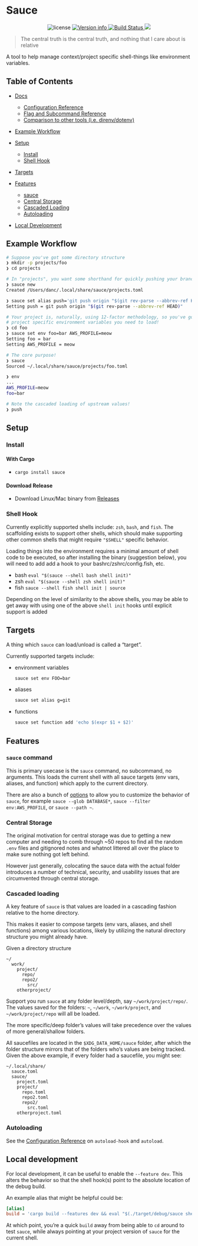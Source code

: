 # Sauce

<p align="center">
<img src="https://img.shields.io/crates/l/sauce.svg" alt="license">
<a href="https://crates.io/crates/sauce">
<img src="https://img.shields.io/crates/v/sauce.svg?colorB=319e8c" alt="Version info">
</a>
<a href="https://github.com/DanCardin/sauce/actions?query=workflow%3ATest">
<img src="https://github.com/DanCardin/sauce/workflows/Test/badge.svg" alt="Build Status">
</a> <a href="https://codecov.io/gh/DanCardin/sauce">
<img src="https://codecov.io/gh/DanCardin/sauce/branch/main/graph/badge.svg?token=U7NQIWXWKW"/>
</a><br>
</p>

> The central truth is the central truth, and nothing that I care about
> is relative

A tool to help manage context/project specific shell-things like
environment variables.

## Table of Contents

- [Docs](./doc)

  - [Configuration Reference](./doc/config.md)
  - [Flag and Subcommand Reference](./doc/options.md)
  - [Comparison to other tools
    (i.e. direnv/dotenv)](./doc/comparison.md)

- [Example Workflow](#example-workflow)

- [Setup](#setup)

  - [Install](#install)
  - [Shell Hook](#shell-hook)

- [Targets](#targets)

- [Features](#features)

  - [sauce](#sauce)
  - [Central Storage](#central-storage)
  - [Cascaded Loading](#cascaded-loading)
  - [Autoloading](#autoloading)

- [Local Development](#local-development)

## Example Workflow

```bash
# Suppose you've got some directory structure
❯ mkdir -p projects/foo
❯ cd projects

# In "projects", you want some shorthand for quickly pushing your branches
❯ sauce new
Created /Users/danc/.local/share/sauce/projects.toml

❯ sauce set alias push='git push origin "$(git rev-parse --abbrev-ref HEAD)"'
Setting push = git push origin "$(git rev-parse --abbrev-ref HEAD)"

# Your project is, naturally, using 12-factor methodology, so you've got some
# project specific environment variables you need to load!
❯ cd foo
❯ sauce set env foo=bar AWS_PROFILE=meow
Setting foo = bar
Setting AWS_PROFILE = meow

# The core purpose!
❯ sauce
Sourced ~/.local/share/sauce/projects/foo.toml

❯ env
...
AWS_PROFILE=meow
foo=bar

# Note the cascaded loading of upstream values!
❯ push
```

## Setup

### Install

#### With Cargo

- `cargo install sauce`

#### Download Release

- Download Linux/Mac binary from
  [Releases](https://github.com/DanCardin/sauce/releases)

### Shell Hook

Currently explicitly supported shells include: `zsh`, `bash`, and
`fish`. The scaffolding exists to support other shells, which should
make supporting other common shells that might require `"$SHELL"`
specific behavior.

Loading things into the environment requires a minimal amount of shell
code to be executed, so after installing the binary (suggestion below),
you will need to add add a hook to your bashrc/zshrc/config.fish, etc.

- bash `eval "$(sauce --shell bash shell init)"`
- zsh `eval "$(sauce --shell zsh shell init)"`
- fish `sauce --shell fish shell init | source`

Depending on the level of similarity to the above shells, you may be
able to get away with using one of the above `shell init` hooks until
explicit support is added

## Targets

A thing which `sauce` can load/unload is called a “target”.

Currently supported targets include:

- environment variables

  ```bash
  sauce set env FOO=bar
  ```

- aliases

  ```bash
  sauce set alias g=git
  ```

- functions

  ```bash
  sauce set function add 'echo $(expr $1 + $2)'
  ```

## Features

### `sauce` command

This is primary usecase is the `sauce` command, no subcommand, no
arguments. This loads the current shell with all sauce targets (env
vars, aliases, and function) which apply to the current directory.

There are also a bunch of [options](./doc/options.md) to allow you to
customize the behavior of `sauce`, for example `sauce --glob DATABASE*`,
`sauce --filter env:AWS_PROFILE`, or `sauce --path ~`.

### Central Storage

The original motivation for central storage was due to getting a new
computer and needing to comb through \~50 repos to find all the random
`.env` files and gitignored notes and whatnot littered all over the
place to make sure nothing got left behind.

However just generally, colocating the sauce data with the actual folder
introduces a number of technical, security, and usability issues that
are circumvented through central storage.

### Cascaded loading

A key feature of `sauce` is that values are loaded in a cascading
fashion relative to the home directory.

This makes it easier to compose targets (env vars, aliases, and shell
functions) among various locations, likely by utilizing the natural
directory structure you might already have.

Given a directory structure

    ~/
      work/
        project/
          repo/
          repo2/
            src/
        otherproject/

Support you run `sauce` at any folder level/depth, say
`~/work/project/repo/`. The values saved for the folders: `~`, `~/work`,
`~/work/project`, and `~/work/project/repo` will all be loaded.

The more specific/deep folder’s values will take precedence over the
values of more general/shallow folders.

All saucefiles are located in the `$XDG_DATA_HOME/sauce` folder, after
which the folder structure mirrors that of the folders who’s values are
being tracked. Given the above example, if every folder had a saucefile,
you might see:

    ~/.local/share/
      sauce.toml
      sauce/
        project.toml
        project/
          repo.toml
          repo2.toml
          repo2/
            src.toml
        otherproject.toml

### Autoloading

See the [Configuration Reference](./doc/config.md) on `autoload-hook`
and `autoload`.

## Local development

For local development, it can be useful to enable the `--feature dev`.
This alters the behavior so that the shell hook(s) point to the absolute
location of the debug build.

An example alias that might be helpful could be:

```toml
[alias]
build = 'cargo build --features dev && eval "$(./target/debug/sauce shell init)"'
```

At which point, you’re a quick `build` away from being able to `cd`
around to test `sauce`, while always pointing at your project version of
`sauce` for the current shell.
